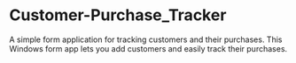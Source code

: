 # Customer-Purchase_Tracker
A simple form application for tracking customers and their purchases.
This Windows form app lets you add customers and easily track their purchases. 
